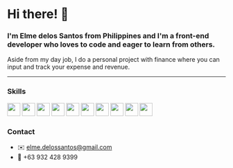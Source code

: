 # Hi there! 👋

### I'm Elme delos Santos from Philippines and I'm a front-end developer who loves to code and eager to learn from others.

Aside from my day job, I do a personal project with finance where you can input and track your expense and revenue.


---
### Skills

<p>

<img width="30px" style="width: '30px'; height: 'auto'; padding-right: '10px';" src="https://cdn.jsdelivr.net/gh/devicons/devicon/icons/javascript/javascript-original.svg" />
<img width="30px" style="width: '30px'; height: 'auto'; margin-right: '10px';" src="https://cdn.jsdelivr.net/gh/devicons/devicon/icons/typescript/typescript-original.svg" />
<img width="30px" src="https://cdn.jsdelivr.net/gh/devicons/devicon/icons/react/react-original.svg" />
<img width="30px" style="width: '30px'; height: 'auto'; margin-right: '10px';" src="https://cdn.jsdelivr.net/gh/devicons/devicon/icons/html5/html5-original.svg" />
<img width="30px" style="width: '30px'; height: 'auto'; margin-right: '10px';" src="https://cdn.jsdelivr.net/gh/devicons/devicon/icons/css3/css3-original.svg" />
<img width="30px" src="https://cdn.jsdelivr.net/gh/devicons/devicon/icons/tailwindcss/tailwindcss-plain.svg" />         
<img width="30px" style="width: '30px'; height: 'auto'; margin-right: '10px';" src="https://cdn.jsdelivr.net/gh/devicons/devicon/icons/git/git-original.svg" />
<img width="30px" style="width: '30px'; height: 'auto'; margin-right: '10px';" src="https://cdn.jsdelivr.net/gh/devicons/devicon/icons/nodejs/nodejs-original.svg" />
<img width="30px" style="width: '30px'; height: 'auto'; margin-right: '10px';" src="https://cdn.jsdelivr.net/gh/devicons/devicon/icons/postgresql/postgresql-original.svg" />
<img width="30px" src="https://cdn.jsdelivr.net/gh/devicons/devicon/icons/apple/apple-original.svg" />  
</p>
          

### Contact
- ✉️ [elme.delossantos@gmail.com](mailto:elme.delossantos@gmail.com "Elme's email address")
- 📱 +63 932 428 9399 
<!--
**iamelme/iamelme** is a ✨ _special_ ✨ repository because its `README.md` (this file) appears on your GitHub profile.

Here are some ideas to get you started:

- 🔭 I’m currently working on ...
- 🌱 I’m currently learning ...
- 👯 I’m looking to collaborate on ...
- 🤔 I’m looking for help with ...
- 💬 Ask me about ...
- 📫 How to reach me: ...
- 😄 Pronouns: ...
- ⚡ Fun fact: ...
-->
